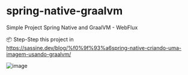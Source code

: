 # spring-native-graalvm
Simple Project Spring Native and GraalVM - WebFlux

📦 Step-Step this project in https://sassine.dev/blog/%f0%9f%93%a6spring-native-criando-uma-imagem-usando-graalvm/

![image](https://user-images.githubusercontent.com/25155653/113949532-e3cb7980-97e5-11eb-8214-320c26aa9a42.png)
